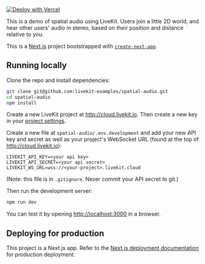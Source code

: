 [![Deploy with Vercel](https://vercel.com/button)](https://vercel.com/new/clone?repository-url=https%3A%2F%2Fgithub.com%2Flivekit-examples%2Fspatial-audio&env=LIVEKIT_API_KEY,LIVEKIT_API_SECRET,LIVEKIT_WS_URL&envDescription=Get%20these%20from%20your%20cloud%20livekit%20project.&envLink=https%3A%2F%2Fcloud.livekit.io&project-name=my-spatial-audio-app)


This is a demo of spatial audio using LiveKit. Users join a little 2D world, and hear other users' audio in stereo, based on their position and distance relative to you.

This is a [Next.js](https://nextjs.org/) project bootstrapped with [`create-next-app`](https://github.com/vercel/next.js/tree/canary/packages/create-next-app).

## Running locally

Clone the repo and install dependencies:

```bash
git clone git@github.com:livekit-examples/spatial-audio.git
cd spatial-audio
npm install
```

Create a new LiveKit project at <http://cloud.livekit.io>. Then create a new key in your [project settings](https://cloud.livekit.io/projects/p_/settings/keys).

Create a new file at `spatial-audio/.env.development` and add your new API key and secret as well as your project's WebSocket URL (found at the top of <http://cloud.livekit.io>):

```
LIVEKIT_API_KEY=<your api key>
LIVEKIT_API_SECRET=<your api secret>
LIVEKIT_WS_URL=wss://<your-project>.livekit.cloud
```

(Note: this file is in `.gitignore`. Never commit your API secret to git.)

Then run the development server:

```bash
npm run dev
```

You can test it by opening <http://localhost:3000> in a browser.

## Deploying for production

This project is a Next.js app. Refer to the [Next.js deployment documentation](https://nextjs.org/docs/deployment) for production deployment.
